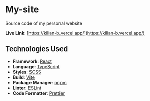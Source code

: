 # My-site

Source code of my personal website

**Live Link**: [https://kilian-b.vercel.app/](https://kilian-b.vercel.app/)

## Technologies Used

- **Framework**: [React](https://reactjs.org/) 
- **Language**: [TypeScript](https://www.typescriptlang.org/)
- **Styles**: [SCSS](https://sass-lang.com/)
- **Build**: [Vite](https://vitejs.dev/)
- **Package Manager**: [pnpm](https://pnpm.io/)
- **Linter**: [ESLint](https://eslint.org/)
- **Code Formatter**: [Prettier](https://prettier.io/)
